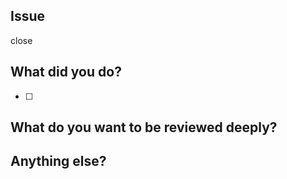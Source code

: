 ## Issue

close <!-- write here relational issue -->

## What did you do?

- [ ] 

## What do you want to be reviewed deeply?

## Anything else?
